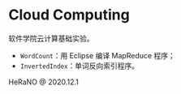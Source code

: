 # Cloud Computing

软件学院云计算基础实验。

- `WordCount`：用 Eclipse 编译 MapReduce 程序；
- `InvertedIndex`：单词反向索引程序。

HeRaNO @ 2020.12.1

